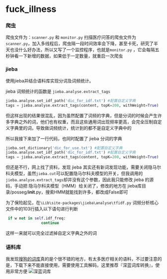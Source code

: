 # fuck_illness

### 爬虫
爬虫文件为：`scanner.py` 和 `monitor.py`
扫描医疗问答的爬虫文件为`scanner.py`，加入多线程后，爬虫隔一段时间效率会下降，甚至卡死，研究了半天也没什么好办法，所以又写了一个监控程序，也就是`monitor.py` ，它会每隔五秒钟看一下新增的数据，如果低于一定数量，就重启一次爬虫

### jieba

使用jieba并结合语料库实现分词及词频统计。

jieba 词频统计的函数是 `jieba.analyse.extract_tags` 

```python
jieba.analyse.set_idf_path('dic_for_idf.txt') #配置自定义字典
tags = jieba.analyse.extract_tags(content, topK=200, withWeight=True)
```

但这样出现的结果很混乱，因为虽然配置了词频的字典，但是分词的时候会产生许多字典之外的词，他们也有权重，而且这些通用词出现频率更高，会完全压制自定义字典里的词，导致做词频统计，统计到的都不是自定义字典中的

所以我接下来加了一行代码，也同时配置了 jieba 分词的字典

```python
jieba.set_dictionary('dic_for_use.txt') #配置自定义字典
jieba.analyse.set_idf_path('dic_for_idf.txt') #配置自定义字典
tags = jieba.analyse.extract_tags(content, topK=200, withWeight=True)
```

但还是不行，网上找了资料，发现 jieba 其实还有新词发现功能，需要关闭隐马尔科夫模型，虽然```jieba.cut```可以配置隐马尔科夫模型的开关，但我调用的```jieba.analyse.extract_tags```却并没有这个参数，因此我只能修改 jieba 的源码，手动把 隐马尔科夫模型（HMM）给关闭了，修改的地方在 jieba库目录/posseg/__init__.py，搜索HMM就能找到许多，都改成False即可

为了保险起见，在`\Lib\site-packages\jieba\analyse\tfidf.py` 词频分析核心文件中的103行插入以下语句进行判断
```python
 if w not in self.idf_freq:
                continue
```
这样一来就可以完全过滤掉自定义字典之外的词

### 语料库
我发现[搜狗的词库](https://pinyin.sogou.com/dict/cate/index/132/download/9)真的是个很不错的地方，有太多医疗相关的语料，不过要注意的是，下载下来不能直接使用，需要使用工具解码，这里推荐『深蓝词库转换』，使用非常方便
![深蓝词库](https://img.niucodata.com/slck.png)



